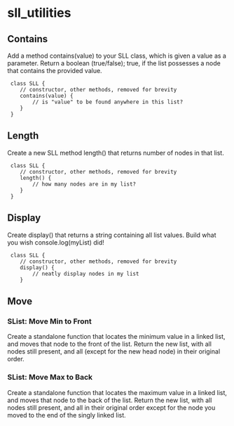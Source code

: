 # sll_utilities

## Contains

Add a method contains(value) to your SLL class, which is given a value as a parameter.  Return a boolean (true/false); true, if the list possesses a node that contains the provided value.

```
 class SLL {
    // constructor, other methods, removed for brevity
    contains(value) {
    	// is "value" to be found anywhere in this list?
    }
 }
```

## Length

Create a new SLL method length() that returns number of nodes in that list.

```
 class SLL {
    // constructor, other methods, removed for brevity
    length() {
    	// how many nodes are in my list?
    }
 }
 ```

## Display

Create display() that returns a string containing all list values. Build what you wish console.log(myList) did!

```
 class SLL {
    // constructor, other methods, removed for brevity
    display() {
    	// neatly display nodes in my list
    }
```

## Move

### SList: Move Min to Front

Create a standalone function that locates the minimum value in a linked list, and moves that node to the front of the list. Return the new list, with all nodes still present, and all (except for the new head node) in their original order.

### SList: Move Max to Back

Create a standalone function that locates the maximum value in a linked list, and moves that node to the back of the list. Return the new list, with all nodes still present, and all in their original order except for the node you moved to the end of the singly linked list.
